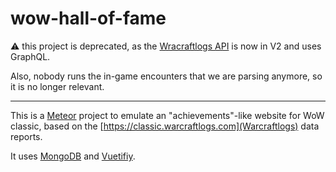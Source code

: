 # wow-hall-of-fame

:warning: this project is deprecated, as the [Wracraftlogs API](https://www.warcraftlogs.com/api/docs) is now in V2 and uses GraphQL.

Also, nobody runs the in-game encounters that we are parsing anymore, so it is no longer relevant.

_______


This is a [Meteor](https://www.meteor.com) project to emulate an "achievements"-like website for WoW classic, based on the [https://classic.warcraftlogs.com](Warcraftlogs) data reports.

It uses [MongoDB](https://www.mongodb.com) and [Vuetifiy](https://vuetifyjs.com/en/).
